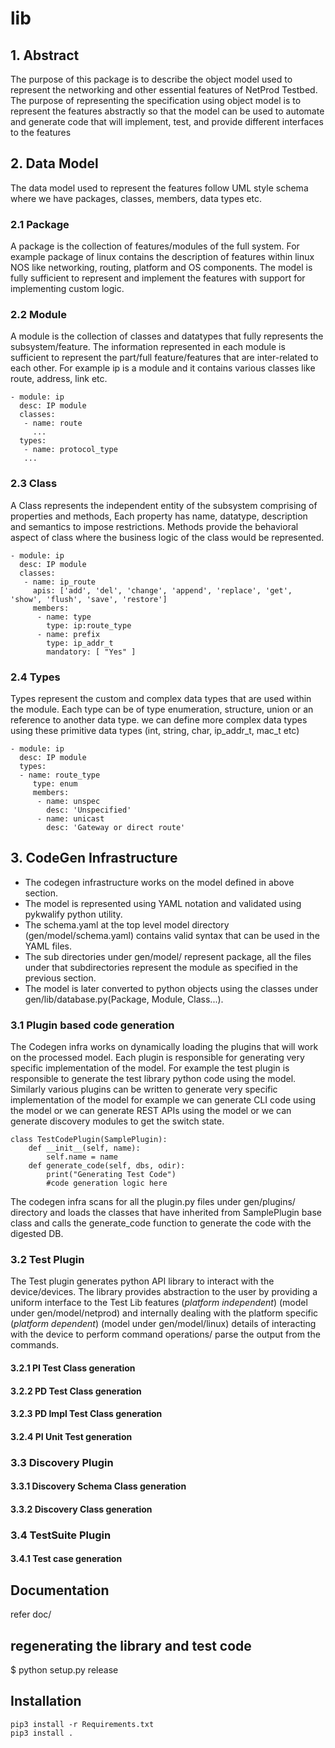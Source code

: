 # lib

## 1. Abstract

The purpose of this package is to describe the object model used to represent the networking and other essential features of NetProd Testbed. The purpose of representing the specification using object model is to represent the features abstractly so that the model can be used to automate and generate code that will implement, test, and provide different interfaces to the features

## 2. Data Model
The data model used to represent the features follow UML style schema where we have packages, classes, members, data types etc.

### 2.1 Package
A  package is the collection of features/modules of the full system. For example package of linux contains the description of features within linux NOS like networking, routing,  platform and OS components. The model is fully sufficient to represent and implement the features with support for implementing custom logic.

### 2.2 Module
A module is the collection of classes and datatypes that fully represents the subsystem/feature. The information represented in each module is sufficient to represent the part/full feature/features that are inter-related to each other. For example ip is a module and it contains various classes like route, address, link etc.
```code
- module: ip
  desc: IP module
  classes:
   - name: route
     ...
  types:
   - name: protocol_type
   ...
```
### 2.3 Class
A Class represents the independent entity of the subsystem comprising of properties and methods, Each property has name, datatype, description and semantics to impose restrictions. Methods provide the behavioral aspect of class where the business logic of the class would be represented.

```code
- module: ip
  desc: IP module
  classes:
   - name: ip_route
     apis: ['add', 'del', 'change', 'append', 'replace', 'get', 'show', 'flush', 'save', 'restore']
     members:
      - name: type
        type: ip:route_type
      - name: prefix
        type: ip_addr_t
        mandatory: [ "Yes" ]
```

### 2.4 Types

Types represent the custom and complex data types that are used within the module. Each type can be of type enumeration, structure, union or an reference to another data type. we can define more complex data types using these primitive data types (int, string, char, ip_addr_t, mac_t etc)

```code
- module: ip
  desc: IP module
  types:
  - name: route_type
     type: enum
     members:
      - name: unspec
        desc: 'Unspecified'
      - name: unicast
        desc: 'Gateway or direct route'
```

## 3. CodeGen Infrastructure
 - The codegen infrastructure works on the model defined in above section.
 - The model is represented using YAML notation and validated using pykwalify python utility.
 - The schema.yaml at the top level model directory (gen/model/schema.yaml) contains valid syntax that can be used in the YAML files.
 - The sub directories under gen/model/ represent package, all the files under that subdirectories represent the module as specified in the previous section.
 - The model is later converted to python objects using the classes under gen/lib/database.py(Package, Module, Class...).

### 3.1 Plugin based code generation
The Codegen infra works on dynamically loading the plugins that will work on the processed model. Each plugin is responsible for generating very specific implementation of the model. For example the test plugin is responsible to generate the test library python code using the model. Similarly various plugins can be written to generate very specific implementation of the model for example we can generate CLI code using the model or we can generate REST APIs using the model or we can generate discovery modules to get the switch state.

```code
class TestCodePlugin(SamplePlugin):
    def __init__(self, name):
        self.name = name
    def generate_code(self, dbs, odir):
        print("Generating Test Code")
        #code generation logic here
```
The codegen infra scans for all the plugin.py files under gen/plugins/ directory and loads the classes that have inherited from SamplePlugin base class and calls the generate_code function to generate the code with the digested DB.

### 3.2 Test Plugin
The Test plugin generates python API library to interact with the device/devices. The library provides abstraction to the user by providing a uniform interface to the Test Lib features (*platform independent*) (model under gen/model/netprod) and internally dealing with the platform specific (*platform dependent*) (model under gen/model/linux) details of interacting with the device to perform command operations/ parse the output from the commands.
#### 3.2.1 PI Test Class generation
#### 3.2.2 PD Test Class generation
#### 3.2.3 PD Impl Test Class generation
#### 3.2.4 PI Unit Test generation

### 3.3 Discovery Plugin
#### 3.3.1 Discovery Schema Class generation
#### 3.3.2 Discovery Class generation

### 3.4 TestSuite Plugin
#### 3.4.1 Test case generation

## Documentation

refer doc/

## regenerating the library and test code

$ python setup.py release

## Installation

```
pip3 install -r Requirements.txt
pip3 install .
```
